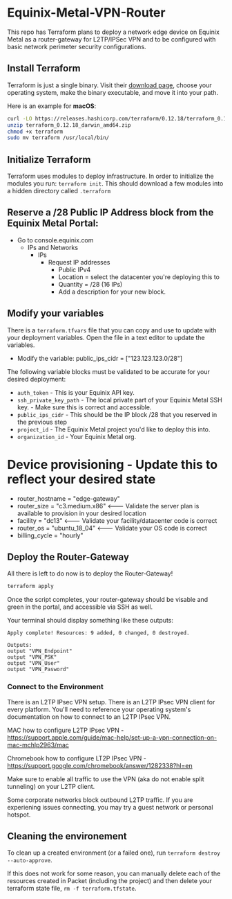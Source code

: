 # Equinix-Metal-VPN-Router

This repo has Terraform plans to deploy a network edge device on Equinix Metal as a router-gateway for L2TP/IPSec VPN and to be configured with basic network perimeter security configurations.

## Install Terraform 
Terraform is just a single binary.  Visit their [download page](https://www.terraform.io/downloads.html), choose your operating system, make the binary executable, and move it into your path. 
 
Here is an example for **macOS**: 
```bash 
curl -LO https://releases.hashicorp.com/terraform/0.12.18/terraform_0.12.18_darwin_amd64.zip 
unzip terraform_0.12.18_darwin_amd64.zip 
chmod +x terraform 
sudo mv terraform /usr/local/bin/ 
``` 

## Initialize Terraform 
Terraform uses modules to deploy infrastructure. In order to initialize the modules you run: `terraform init`. This should download a few modules into a hidden directory called `.terraform` 


## Reserve a /28 Public IP Address block from the Equinix Metal Portal:
* Go to console.equinix.com
  * IPs and Networks
    * IPs
      * Request IP addresses
        * Public IPv4
        * Location = select the datacenter you're deploying this to
        * Quantity = /28 (16 IPs)
        * Add a description for your new block.


## Modify your variables 
There is a `terraform.tfvars` file that you can copy and use to update with your deployment variables. Open the file in a text editor to update the variables.

* Modify the variable: public_ips_cidr = ["123.123.123.0/28"]

The following variable blocks must be validated to be accurate for your desired deployment:

* `auth_token` - This is your Equinix API key.
* `ssh_private_key_path` - The local private part of your Equinix Metal SSH key. - Make sure this is correct and accessible.
* `public_ips_cidr` - This should be the IP block /28 that you reserved in the previous step
* `project_id` - The Equinix Metal project you'd like to deploy this into.
* `organization_id` - Your Equinix Metal org.

# Device provisioning - Update this to reflect your desired state
* router_hostname = "edge-gateway"
* router_size = "c3.medium.x86"     <--- Validate the server plan is available to provision in your desired location
* facility = "dc13"                 <--- Validate your facility/datacenter code is correct
* router_os = "ubuntu_18_04"        <--- Validate your OS code is correct
* billing_cycle = "hourly"          

 
## Deploy the Router-Gateway 
 
All there is left to do now is to deploy the Router-Gateway! 

```bash 
terraform apply
``` 

Once the script completes, your router-gateway should be visable and green in the portal, and accessible via SSH as well. 

Your terminal should display something like these outputs:

``` 
Apply complete! Resources: 9 added, 0 changed, 0 destroyed. 
 
Outputs: 
output "VPN_Endpoint"
output "VPN_PSK" 
output "VPN_User" 
output "VPN_Pasword" 
``` 
### Connect to the Environment

There is an L2TP IPsec VPN setup. There is an L2TP IPsec VPN client for every platform. You'll need to reference your operating system's documentation on how to connect to an L2TP IPsec VPN.

MAC how to configure L2TP IPsec VPN - https://support.apple.com/guide/mac-help/set-up-a-vpn-connection-on-mac-mchlp2963/mac

Chromebook how to configure LT2P IPsec VPN - https://support.google.com/chromebook/answer/1282338?hl=en

Make sure to enable all traffic to use the VPN (aka do not enable split tunneling) on your L2TP client.

Some corporate networks block outbound L2TP traffic. If you are experiening issues connecting, you may try a guest network or personal hotspot.

## Cleaning the environement
To clean up a created environment (or a failed one), run `terraform destroy --auto-approve`.

If this does not work for some reason, you can manually delete each of the resources created in Packet (including the project) and then delete your terraform state file, `rm -f terraform.tfstate`.
